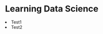 <html>
<title>Data  Science by Coursera </title>
<h1>Learning Data Science </h1>
<li>Test1</li>
<li>Test2</li>
</html>